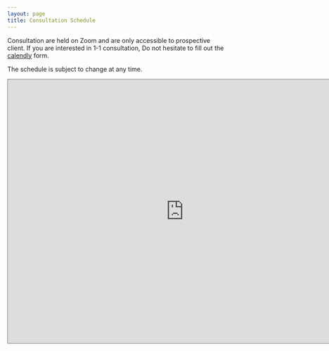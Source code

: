 ```yaml
---
layout: page
title: Consultation Schedule 
---
```



Consultation are held on Zoom and are only accessible to prospective client. If you are interested in 1-1 consultation, Do not hesitate to fill out the [calendly](https://calendly.com/naiborhujosua/60min?month=2024-05) form.

The schedule is subject to change at any time.

<iframe src="https://calendar.google.com/calendar/embed?height=600&wkst=2&ctz=Asia%2FJakarta&showPrint=0&mode=AGENDA&title=Consultation%20schedule-%20Josua%20Naiborhu&src=bmFpYm9yaHVqb3N1YUBhbHVtbmkudWkuYWMuaWQ&color=%23039BE5" style="border:solid 1px #777" width="800" height="600" frameborder="0" scrolling="no"></iframe>
